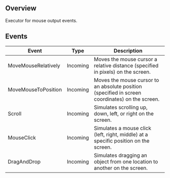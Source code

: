 ## Overview

Executor for mouse output events.

## Events

| Event               | Type     | Description                                                                                     |
|---------------------|----------|-------------------------------------------------------------------------------------------------|
| MoveMouseRelatively | Incoming | Moves the mouse cursor a relative distance (specified in pixels) on the screen.                 |
| MoveMouseToPosition | Incoming | Moves the mouse cursor to an absolute position (specified in screen coordinates) on the screen. |
| Scroll              | Incoming | Simulates scrolling up, down, left, or right on the screen.                                     |
| MouseClick          | Incoming | Simulates a mouse click (left, right, middle) at a specific position on the screen.             |
| DragAndDrop         | Incoming | Simulates dragging an object from one location to another on the screen.                        |
